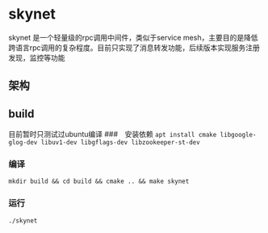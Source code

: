 # skynet
skynet 是一个轻量级的rpc调用中间件，类似于service mesh，主要目的是降低跨语言rpc调用的复杂程度。目前只实现了消息转发功能，后续版本实现服务注册发现，监控等功能
## 架构

## build
目前暂时只测试过ubuntu编译 
###　安装依赖
`apt install cmake libgoogle-glog-dev libuv1-dev libgflags-dev libzookeeper-st-dev`

### 编译
`mkdir build && cd build && cmake .. && make skynet`

### 运行
`./skynet`
